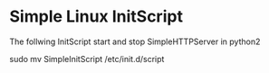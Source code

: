# Simple Linux InitScript

The follwing InitScript start and stop SimpleHTTPServer in python2

sudo mv SimpleInitScript /etc/init.d/script 